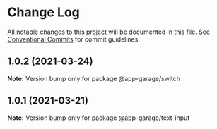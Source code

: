 # Change Log

All notable changes to this project will be documented in this file.
See [Conventional Commits](https://conventionalcommits.org) for commit guidelines.

## 1.0.2 (2021-03-24)

**Note:** Version bump only for package @app-garage/switch





## 1.0.1 (2021-03-21)

**Note:** Version bump only for package @app-garage/text-input
